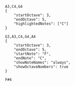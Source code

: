 ```piano
A3,C4,G4
{
	"startOctave": 3,
	"endOctave": 5,
	"highlightedNotes": ["C"]
}
```

```piano
G3,A3,C4,G4,A4
{
	"startOctave": 3,
	"endOctave": 5,
	"startNote": "F",
	"endNote": "C",
	"showNoteNames": "always",
	"showOctaveNumbers": true
}
```

```piano
F#4
```
